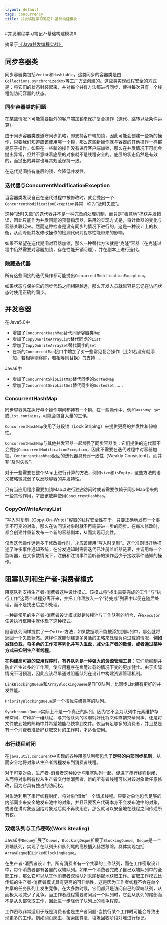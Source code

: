 ```yaml
---
layout: default
tags: concurrency
title: 并发编程学习笔记7-基础构建模块
---
```


#并发编程学习笔记7-基础构建模块#

摘录于[《Java并发编程实战》](http://book.douban.com/subject/10484692/)

## 同步容器类 ##

同步容器类包括`Vector`和`Hashtable`，这类同步的容器类是由`Collections.synchronizedXxx`等工厂方法创建的。这些类实现线程安全的方式是：将它们的状态封装起来，并对每个共有方法都进行同步，使得每次只有一个线程能访问容器的状态。

### 同步容器类的问题 ###

在某些情况下可能需要额外的客户端加锁来保护复合操作（迭代、跳转以及条件运算）。

由于同步容器类要遵守同步策略，即支持客户端加锁，因此可能会创建一些新的操作，只要我们知道应该使用哪一个锁，那么这些新操作就与容器的其他操作一样都是原子操作。如果在一些新的操作没有进行客户端加锁，那么在并发情况下可能会抛出异常，但并不意味着底层的对象就不是线程安全的。底层的状态仍然是有效的，而抛出的异常也与其规范保持一致。

在迭代期间持有底层的锁，会降低并发性。

### 迭代器与ConcurrentModificationException ###

当容器类发现自己在迭代过程中被修改时，就会抛出一个`ConcurrentModificationException`异常，称为“及时失败”。

这种“及时失败”的迭代器并不是一种完备的处理机制，而只是“善意地”捕获并发错误，因此只能作为并发问题的预警指示器。采用的实现方式是，将计数器的变化与容器关联起来。然而这种检查是没有同步的情况下进行的，这是一种设计上的权衡，从而降低并发修改操作的检测代码对程序性能带来的影响。

如果不希望在迭代期间对容器加锁，那么一种替代方法就是“克隆”容器（在克隆过程中仍然需要对容器加锁，存在性能开销问题），并在副本上进行迭代。

### 隐藏迭代器 ###

所有这些间接的迭代操作都可能抛出`ConcurrentModificationException`。

如果状态与保护它的同步代码之间相隔越远，那么开发人员就越容易忘记在访问状态时使用正确的同步。

## 并发容器 ##

在Java5.0中

* 增加了`ConcurrentHashMap`替代同步容器类`Map`
* 增加了`CopyOnWriteArrayList`替代同步的`List`
* 增加了`CopyOnWriteArraySet`替代同步的`Set`
* 在新的`ConcurrentMap`接口中增加了对一些常见复合操作（比如若没有就添加，若相等则移除，若相等则替换）的支持
......

Java6中

* 增加了`ConcurrentSkipListMap`替代同步的`SortedMap`
* 增加了`ConcurrentSkipListSet`替代同步的`SortedSet`
......

### ConcurrentHashMap ###

同步容器类在执行每个操作期间都持有一个锁。在一些操作中，例如`HashMap.get`或`List.contains`，可能会包含大量的工作。

`ConcurrentHashMap`使用了分段锁（Lock Striping）来提供更高的并发性和伸缩性。

`ConcurrentHashMap`与其他并发容器一起增强了同步容器类：它们提供的迭代器不会抛出`ConcurrentModificationException`，因此不需要在迭代过程中对容器加锁。`ConcurrentHashMap`返回的迭代器具有弱一致性（Weakly Consistent），而并非“及时失败”。

对于一些需要在整个Map上进行计算的方法，例如`size`和`isEmpty`，这些方法的语义被略微减弱了以反映容器的并发特性。

只有当应用程序需要加锁Map以进行独占访问时或者需要依赖于同步Map带来的一些其他作用，才应该放弃使用`ConcurrentHashMap`。

### CopyOnWriteArrayList ###

“写入时复制（Copy-On-Write）”容器的线程安全性在于，只要正确地发布一个事实不可变的对象，那么在访问该对象时就不再需要进一步的同步。在每次修改时，都会创建并重新发布一个新的容器副本，从而实现可变性。

仅当迭代操作远远多于修改操作时，才应该使用“写入时复制”。这个准则很好地描述了许多事件通知系统：在分发通知时需要迭代已注册监听器链表，并调用每一个监听器，在大多数情况下，注册和注销事件监听器的操作远少于接收事件通知的操作。

## 阻塞队列和生产者-消费者模式 ##

阻塞队列支持生产者-消费者这种设计模式。该模式将“找出需要完成的工作”与“执行工作”这两个过程分离开来，并把工作项放入一个“待完成”列表中以便在随后处理，而不是找出后立即处理。

一种最常见的生产者-消费者设计模式就是线程池与工作队列的组合，在`Executor`任务执行框架中就体现了这种模式。

阻塞队列同样提供了一个`offer`方法，如果数据项不能被添加到队列中，那么就将返回一个失败状态。这样你就能创建更多灵活的策略来处理负荷过载的情况，**例如减轻负载，将多余的工作项序列化并写入磁盘，减少生产者的数量，或者通过某种方式来抑制生产者线程。**

**在构建高可靠的应用程序时，有界队列是一种强大的资源管理工具**：它们能抑制并防止产生过多的工作项，使应用程序在负荷过载的情况下变的更加健壮。由于实际情况不可预测，因此应该尽早通过阻塞队列在设计中构建资源管理机制。

`LinkBlockingQueue`和`ArrayBlockingQueue`是FIFO队列，比同步List拥有更好的并发性能。

`PriorityBlockingQueue`是一个按优先级排序的队列。

`SynchronousQueue`实际上不是一个真正的队列，因为它不会为队列中元素维护存储空间，它维护一组线程。与其他队列的区别就好比将文件直接交给同事，还是将文件放到她的邮箱中并希望她能尽快拿到文件。仅当有足够多的消费者，并且总是有一个消费者准备好获取交付的工作时，才适合使用。

### 串行线程封闭 ###

在`java.util.concurent`中实现的各种阻塞队列都包含了**足够的内部同步机制**，从而安全地将对象从生产者线程发布到消费者线程。

对于可变对象，生产者-消费者这种设计与阻塞队列一起，促进了串行线程封闭，从而将对象所有权从生产者交付给消费者。新的所有者线程可以对该对象做任意修改，因为它具有独占的访问权。

对象池利用了串行线程封闭，将对象“借给”一个请求线程。只要对象池包含足够的内部同步来安全地发布池中的对象，并且只要客户代码本身不会发布池中的对象，或者在讲对象返回给对象池后就不再使用它，那么就可以安全地在线程之间传递所有权。

### 双端队列与工作密取(Work Stealing) ###

Java6中`Deque`扩展了`Queue`，`BlockingDeque`扩展了`BlockingQueue`。`Deque`是一个双端队列，实现了在队列头和队列尾的高校插入赫然移除。具体实现包括`ArrayDeque`和`LinkedBlockingDeque`。

在生产者-消费者设计中，所有消费者有一个共享的工作队列，而在工作密取设计中，每个消费者都有各自的双端队列。如果一个消费者完成了自己双端队列中的全部工作，那么它可以从其他消费者双端队列末尾秘密地获取工作。密取工作模式比传统的生产者-消费者模式具有更高的可伸缩性，这是因为工作者线程不会在单个共享的任务队列上发生竞争。在大多数时候，它们都只是访问自己的双端队列，从而极大地减少了竞争。当工作者线程需要访问另一个队列时，它会从队列的尾部而不是从头部获取工作，因此进一步降低了队列上的竞争程度。

工作密取非常适用于既是消费者也是生产者问题-当执行某个工作时可能会导致出现更多的工作。例如网页爬虫、搜索图算法、垃圾回收阶段对堆进行标记。
